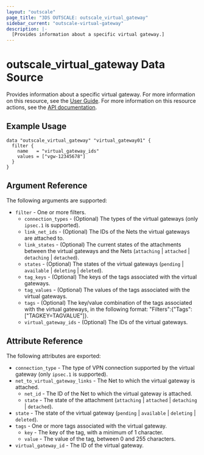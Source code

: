 ```yaml
---
layout: "outscale"
page_title: "3DS OUTSCALE: outscale_virtual_gateway"
sidebar_current: "outscale-virtual-gateway"
description: |-
  [Provides information about a specific virtual gateway.]
---
```


# outscale_virtual_gateway Data Source

Provides information about a specific virtual gateway.
For more information on this resource, see the [User Guide](https://wiki.outscale.net/display/EN/About+Virtual+Private+Gateways).
For more information on this resource actions, see the [API documentation](https://docs.outscale.com/api#3ds-outscale-api-virtualgateway).

## Example Usage

```hcl
data "outscale_virtual_gateway" "virtual_gateway01" {
  filter {
    name   = "virtual_gateway_ids"
    values = ["vgw-12345678"]
  }
}
```

## Argument Reference

The following arguments are supported:

* `filter` - One or more filters.
  * `connection_types` - (Optional) The types of the virtual gateways (only `ipsec.1` is supported).
  * `link_net_ids` - (Optional) The IDs of the Nets the virtual gateways are attached to.
  * `link_states` - (Optional) The current states of the attachments between the virtual gateways and the Nets (`attaching` \| `attached` \| `detaching` \| `detached`).
  * `states` - (Optional) The states of the virtual gateways (`pending` \| `available` \| `deleting` \| `deleted`).
  * `tag_keys` - (Optional) The keys of the tags associated with the virtual gateways.
  * `tag_values` - (Optional) The values of the tags associated with the virtual gateways.
  * `tags` - (Optional) The key/value combination of the tags associated with the virtual gateways, in the following format: &quot;Filters&quot;:{&quot;Tags&quot;:[&quot;TAGKEY=TAGVALUE&quot;]}.
  * `virtual_gateway_ids` - (Optional) The IDs of the virtual gateways.

## Attribute Reference

The following attributes are exported:

* `connection_type` - The type of VPN connection supported by the virtual gateway (only `ipsec.1` is supported).
* `net_to_virtual_gateway_links` - The Net to which the virtual gateway is attached.
  * `net_id` - The ID of the Net to which the virtual gateway is attached.
  * `state` - The state of the attachment (`attaching` \| `attached` \| `detaching` \| `detached`).
* `state` - The state of the virtual gateway (`pending` \| `available` \| `deleting` \| `deleted`).
* `tags` - One or more tags associated with the virtual gateway.
  * `key` - The key of the tag, with a minimum of 1 character.
  * `value` - The value of the tag, between 0 and 255 characters.
* `virtual_gateway_id` - The ID of the virtual gateway.

